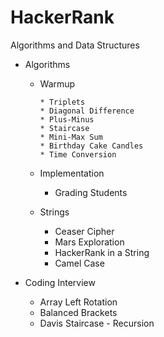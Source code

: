 # HackerRank
Algorithms and Data Structures

* Algorithms 
  * Warmup

        * Triplets
        * Diagonal Difference
        * Plus-Minus
        * Staircase
        * Mini-Max Sum
        * Birthday Cake Candles
        * Time Conversion

   * Implementation
        * Grading Students
   * Strings

        * Ceaser Cipher
        * Mars Exploration
        * HackerRank in a String
        * Camel Case

* Coding Interview
  * Array Left Rotation
  * Balanced Brackets
  * Davis Staircase - Recursion
